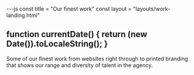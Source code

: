 ---js
const title = "Our finest work"
const layout = "layouts/work-landing.html"

function currentDate() {
	return (new Date()).toLocaleString();
}
---

Some of our finest work from websites right through to printed
branding that shows our range and diversity of talent in the agency.
